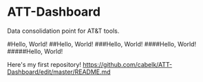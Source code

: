 ATT-Dashboard
=============

Data consolidation point for AT&amp;T tools.

#Hello, World!
##Hello, World!
###Hello, World!
####Hello, World!
#####Hello, World!

Here's my first repository!
https://github.com/cabelk/ATT-Dashboard/edit/master/README.md
